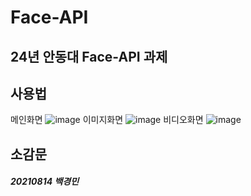 # Face-API
## 24년 안동대 Face-API 과제
## 사용법
메인화면
![image](https://github.com/SSODADA/Face-API/assets/80105027/a89aee45-a322-4798-86aa-a032c8354abd)
이미지화면
![image](https://github.com/SSODADA/Face-API/assets/80105027/21689137-f5dd-4bf9-aef9-e37ebfeed25b)
비디오화면
![image](https://github.com/SSODADA/Face-API/assets/80105027/cb6e2064-40e9-4132-a7d7-607dbaf8094f)
## 소감문
##### 20210814 백경민 

